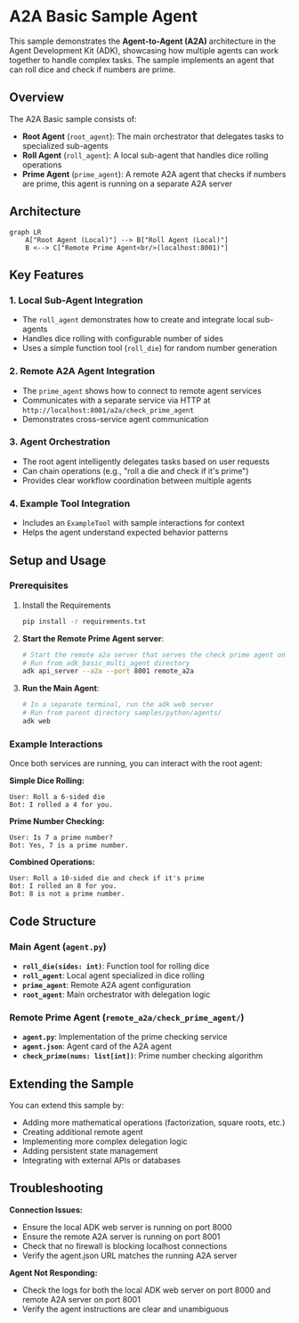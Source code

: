 # A2A Basic Sample Agent

This sample demonstrates the **Agent-to-Agent (A2A)** architecture in the Agent Development Kit (ADK), showcasing how multiple agents can work together to handle complex tasks. The sample implements an agent that can roll dice and check if numbers are prime.

## Overview

The A2A Basic sample consists of:

- **Root Agent** (`root_agent`): The main orchestrator that delegates tasks to specialized sub-agents
- **Roll Agent** (`roll_agent`): A local sub-agent that handles dice rolling operations
- **Prime Agent** (`prime_agent`): A remote A2A agent that checks if numbers are prime, this agent is running on a separate A2A server

## Architecture

```mermaid
graph LR
    A["Root Agent (Local)"] --> B["Roll Agent (Local)"]
    B <--> C["Remote Prime Agent<br/>(localhost:8001)"]
```

## Key Features

### 1. Local Sub-Agent Integration

- The `roll_agent` demonstrates how to create and integrate local sub-agents
- Handles dice rolling with configurable number of sides
- Uses a simple function tool (`roll_die`) for random number generation

### 2. Remote A2A Agent Integration

- The `prime_agent` shows how to connect to remote agent services
- Communicates with a separate service via HTTP at `http://localhost:8001/a2a/check_prime_agent`
- Demonstrates cross-service agent communication

### 3. Agent Orchestration

- The root agent intelligently delegates tasks based on user requests
- Can chain operations (e.g., "roll a die and check if it's prime")
- Provides clear workflow coordination between multiple agents

### 4. Example Tool Integration

- Includes an `ExampleTool` with sample interactions for context
- Helps the agent understand expected behavior patterns

## Setup and Usage

### Prerequisites

1. Install the Requirements

   ```bash
   pip install -r requirements.txt
   ```

2. **Start the Remote Prime Agent server**:

   ```bash
   # Start the remote a2a server that serves the check prime agent on port 8001
   # Run from adk_basic_multi_agent directory
   adk api_server --a2a --port 8001 remote_a2a
   ```

3. **Run the Main Agent**:

   ```bash
   # In a separate terminal, run the adk web server
   # Run from parent directory samples/python/agents/
   adk web
   ```

### Example Interactions

Once both services are running, you can interact with the root agent:

**Simple Dice Rolling:**

```none
User: Roll a 6-sided die
Bot: I rolled a 4 for you.
```

**Prime Number Checking:**

```none
User: Is 7 a prime number?
Bot: Yes, 7 is a prime number.
```

**Combined Operations:**

```none
User: Roll a 10-sided die and check if it's prime
Bot: I rolled an 8 for you.
Bot: 8 is not a prime number.
```

## Code Structure

### Main Agent (`agent.py`)

- **`roll_die(sides: int)`**: Function tool for rolling dice
- **`roll_agent`**: Local agent specialized in dice rolling
- **`prime_agent`**: Remote A2A agent configuration
- **`root_agent`**: Main orchestrator with delegation logic

### Remote Prime Agent (`remote_a2a/check_prime_agent/`)

- **`agent.py`**: Implementation of the prime checking service
- **`agent.json`**: Agent card of the A2A agent
- **`check_prime(nums: list[int])`**: Prime number checking algorithm

## Extending the Sample

You can extend this sample by:

- Adding more mathematical operations (factorization, square roots, etc.)
- Creating additional remote agent
- Implementing more complex delegation logic
- Adding persistent state management
- Integrating with external APIs or databases

## Troubleshooting

**Connection Issues:**

- Ensure the local ADK web server is running on port 8000
- Ensure the remote A2A server is running on port 8001
- Check that no firewall is blocking localhost connections
- Verify the agent.json URL matches the running A2A server

**Agent Not Responding:**

- Check the logs for both the local ADK web server on port 8000 and remote A2A server on port 8001
- Verify the agent instructions are clear and unambiguous

